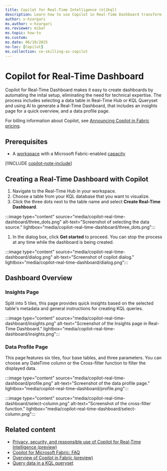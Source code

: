 ```yaml
---
title: Copilot for Real-Time Intelligence (nl2kql)
description: Learn how to use Copilot in Real-Time Dashboard transform your data into a Real-Time Dashboard and extract valuable insights.
author: v-hzargari
ms.author: v-hzargari
ms.reviewer: mibar
ms.topic: how-to
ms.custom:
ms.date: 06/19/2025
no-loc: [Copilot]
ms.collection: ce-skilling-ai-copilot
---
```


# Copilot for Real-Time Dashboard

Copilot for Real-Time Dashboard makes it easy to create dashboards by automating the inital setup, eliminating the need for technical expertise. The process includes selecting a data table in Real-Time Hub or KQL Queryset and using AI to generate a Real-Time Dashboard, that includes an insights page for a quick overview, and a data profile page.

For billing information about Copilot, see [Announcing Copilot in Fabric pricing](https://blog.fabric.microsoft.com/en-us/blog/announcing-fabric-copilot-pricing-2/).

## Prerequisites

* A [workspace](../fundamentals/create-workspaces.md) with a Microsoft Fabric-enabled [capacity](../enterprise/licenses.md#capacity)

[!INCLUDE [copilot-note-include](../includes/copilot-note-include.md)]

## Creating a Real-Time Dashboard with Copilot
1. Navigate to the Real-Time Hub in your workspace.
1. Choose a table from your KQL database that you want to visualize.
1. Click the three dots next to the table name and select **Create Real-Time Dashboard**.

:::image type="content" source="media/copilot-real-time-dashboard/three_dots.png" alt-text="Screenshot of selecting the data source." lightbox="media/copilot-real-time-dashboard/three_dots.png":::

1. In the dialog box, click **Get started** to proceed. You can stop the process at any time while the dashboard is being created.

:::image type="content" source="media/copilot-real-time-dashboard/dialog.png" alt-text="Screenshot of copilot dialog." lightbox="media/copilot-real-time-dashboard/dialog.png":::

## Dashboard Overview

### Insights Page

Split into 5 tiles, this page provides quick insights based on the selected table's metadata and general instructions for creating KQL queries.

:::image type="content" source="media/copilot-real-time-dashboard/insights.png" alt-text="Screenshot of the Insights page in Real-Time Dashboard." lightbox="media/copilot-real-time-dashboard/insights.png":::

### Data Profile Page
This page features six tiles, four base tables, and three parameters. You can choose any DateTime column or the Cross-filter function to filter the displayed data.  

:::image type="content" source="media/copilot-real-time-dashboard/profile.png" alt-text="Screenshot of the data profile page." lightbox="media/copilot-real-time-dashboard/profile.png":::

:::image type="content" source="media/copilot-real-time-dashboard/select-column.png" alt-text="Screenshot of the cross-filter function." lightbox="media/copilot-real-time-dashboard/select-column.png":::

## Related content

* [Privacy, security, and responsible use of Copilot for Real-Time Intelligence (preview)](copilot-real-time-intelligence-privacy-security.md)
* [Copilot for Microsoft Fabric: FAQ](copilot-faq-fabric.yml)
* [Overview of Copilot in Fabric (preview)](copilot-fabric-overview.md)
* [Query data in a KQL queryset](/real-time-intelligence/kusto-query-set.md)